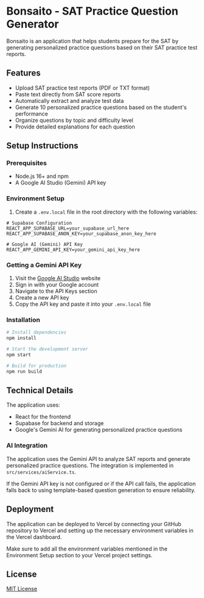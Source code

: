 # Bonsaito - SAT Practice Question Generator

Bonsaito is an application that helps students prepare for the SAT by generating personalized practice questions based on their SAT practice test reports.

## Features

- Upload SAT practice test reports (PDF or TXT format)
- Paste text directly from SAT score reports
- Automatically extract and analyze test data
- Generate 10 personalized practice questions based on the student's performance
- Organize questions by topic and difficulty level
- Provide detailed explanations for each question

## Setup Instructions

### Prerequisites

- Node.js 16+ and npm
- A Google AI Studio (Gemini) API key

### Environment Setup

1. Create a `.env.local` file in the root directory with the following variables:

```
# Supabase Configuration
REACT_APP_SUPABASE_URL=your_supabase_url_here
REACT_APP_SUPABASE_ANON_KEY=your_supabase_anon_key_here

# Google AI (Gemini) API Key
REACT_APP_GEMINI_API_KEY=your_gemini_api_key_here
```

### Getting a Gemini API Key

1. Visit the [Google AI Studio](https://ai.google.dev/) website
2. Sign in with your Google account
3. Navigate to the API Keys section
4. Create a new API key
5. Copy the API key and paste it into your `.env.local` file

### Installation

```bash
# Install dependencies
npm install

# Start the development server
npm start

# Build for production
npm run build
```

## Technical Details

The application uses:

- React for the frontend
- Supabase for backend and storage
- Google's Gemini AI for generating personalized practice questions

### AI Integration

The application uses the Gemini API to analyze SAT reports and generate personalized practice questions. The integration is implemented in `src/services/aiService.ts`.

If the Gemini API key is not configured or if the API call fails, the application falls back to using template-based question generation to ensure reliability.

## Deployment

The application can be deployed to Vercel by connecting your GitHub repository to Vercel and setting up the necessary environment variables in the Vercel dashboard.

Make sure to add all the environment variables mentioned in the Environment Setup section to your Vercel project settings.

## License

[MIT License](LICENSE) 